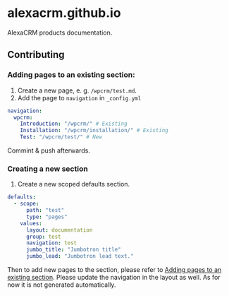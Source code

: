 # alexacrm.github.io

AlexaCRM products documentation.

## Contributing

### Adding pages to an existing section:

1. Create a new page, e. g. `/wpcrm/test.md`.
2. Add the page to `navigation` in `_config.yml`

```yml
navigation:
  wpcrm:
    Introduction: "/wpcrm/" # Existing
    Installation: "/wpcrm/installation/" # Existing
    Test: "/wpcrm/test/" # New
```
Commint & push afterwards.

### Creating a new section

1. Create a new scoped defaults section.

```yml
defaults:
  - scope:
      path: "test"
      type: "pages"
    values:
      layout: documentation
      group: test
      navigation: test
      jumbo_title: "Jumbotron title"
      jumbo_lead: "Jumbotron lead text."
```

Then to add new pages to the section, please refer to [Adding pages to an existing section](#adding-pages-to-an-existing-section). Please update the navigation in the layout as well. As for now it is not generated automatically.
